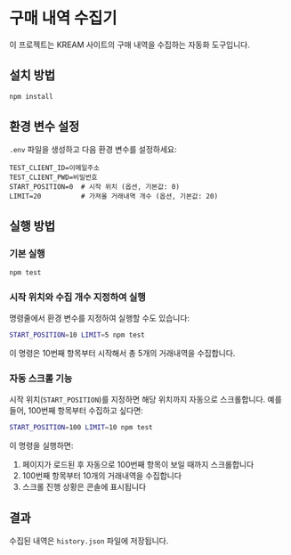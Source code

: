 # 구매 내역 수집기

이 프로젝트는 KREAM 사이트의 구매 내역을 수집하는 자동화 도구입니다.

## 설치 방법

```bash
npm install
```

## 환경 변수 설정

`.env` 파일을 생성하고 다음 환경 변수를 설정하세요:

```
TEST_CLIENT_ID=이메일주소
TEST_CLIENT_PWD=비밀번호
START_POSITION=0  # 시작 위치 (옵션, 기본값: 0)
LIMIT=20          # 가져올 거래내역 개수 (옵션, 기본값: 20)
```

## 실행 방법

### 기본 실행

```bash
npm test
```

### 시작 위치와 수집 개수 지정하여 실행

명령줄에서 환경 변수를 지정하여 실행할 수도 있습니다:

```bash
START_POSITION=10 LIMIT=5 npm test
```

이 명령은 10번째 항목부터 시작해서 총 5개의 거래내역을 수집합니다.

### 자동 스크롤 기능

시작 위치(`START_POSITION`)를 지정하면 해당 위치까지 자동으로 스크롤합니다. 예를 들어, 100번째 항목부터 수집하고 싶다면:

```bash
START_POSITION=100 LIMIT=10 npm test
```

이 명령을 실행하면:
1. 페이지가 로드된 후 자동으로 100번째 항목이 보일 때까지 스크롤합니다
2. 100번째 항목부터 10개의 거래내역을 수집합니다
3. 스크롤 진행 상황은 콘솔에 표시됩니다

## 결과

수집된 내역은 `history.json` 파일에 저장됩니다. 